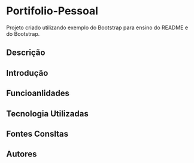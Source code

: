 # Portifolio-Pessoal

Projeto criado utilizando exemplo do Bootstrap para ensino do README e do Bootstrap.

## Descrição

## Introdução

## Funcioanlidades

## Tecnologia Utilizadas

## Fontes Consltas

## Autores